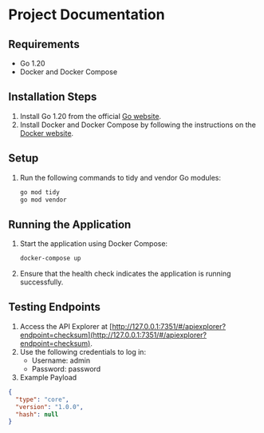 # Project Documentation

## Requirements
- Go 1.20
- Docker and Docker Compose

## Installation Steps
1. Install Go 1.20 from the official [Go website](https://golang.org/dl/).
2. Install Docker and Docker Compose by following the instructions on the [Docker website](https://docs.docker.com/get-docker/).

## Setup
1. Run the following commands to tidy and vendor Go modules:
    ```bash
    go mod tidy
    go mod vendor
    ```

## Running the Application
1. Start the application using Docker Compose:
    ```bash
    docker-compose up
    ```
2. Ensure that the health check indicates the application is running successfully.

## Testing Endpoints
1. Access the API Explorer at [http://127.0.0.1:7351/#/apiexplorer?endpoint=checksum](http://127.0.0.1:7351/#/apiexplorer?endpoint=checksum).
2. Use the following credentials to log in:
    - Username: admin
    - Password: password
3. Example Payload
```json
{
  "type": "core",
  "version": "1.0.0",
  "hash": null
}
